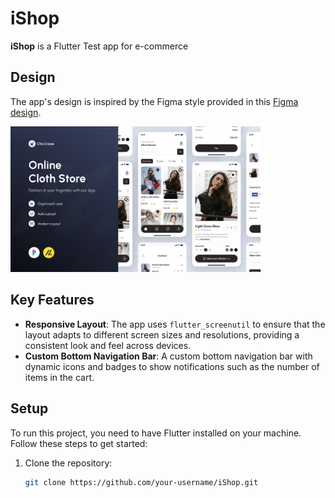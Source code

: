 # iShop

**iShop** is a Flutter Test app   for e-commerce 
## Design

The app's design is inspired by the Figma style provided in this [Figma design](https://www.figma.com/design/Db32TQ6SMVcvL9Rr7y61nq/Mobile-eCommerce-Clothing-Store-App-Design-(Community)?m=auto&t=QXDoOxZG7ZizNZNr-1).

<img src="https://github.com/ashrf100/i_shop/blob/main/images/figma.png" alt="Figma Design" width="400"/>

## Key Features

- **Responsive Layout**: The app uses `flutter_screenutil` to ensure that the layout adapts to different screen sizes and resolutions, providing a consistent look and feel across devices.
- **Custom Bottom Navigation Bar**: A custom bottom navigation bar with dynamic icons and badges to show notifications such as the number of items in the cart.


## Setup

To run this project, you need to have Flutter installed on your machine. Follow these steps to get started:

1. Clone the repository:

   ```bash
   git clone https://github.com/your-username/iShop.git
